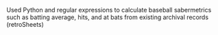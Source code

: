 Used Python and regular expressions to calculate baseball sabermetrics such as batting average, hits, and at bats from existing archival records (retroSheets)
